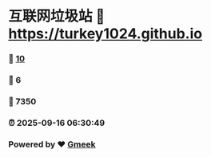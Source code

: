 # 互联网垃圾站 :link: https://turkey1024.github.io 
### :page_facing_up: [10](https://turkey1024.github.io/tag.html) 
### :speech_balloon: 6 
### :hibiscus: 7350 
### :alarm_clock: 2025-09-16 06:30:49 
### Powered by :heart: [Gmeek](https://github.com/Meekdai/Gmeek)
